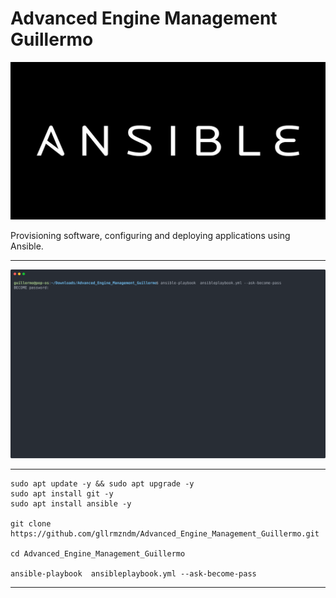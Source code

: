 # Advanced Engine Management Guillermo

![ansible](/ansible.png)

Provisioning software, configuring and deploying applications using Ansible.

---

<p align="center">
  <img width="600" src="ascii.svg">
</p>

---

```
sudo apt update -y && sudo apt upgrade -y
sudo apt install git -y
sudo apt install ansible -y

git clone https://github.com/gllrmzndm/Advanced_Engine_Management_Guillermo.git

cd Advanced_Engine_Management_Guillermo

ansible-playbook  ansibleplaybook.yml --ask-become-pass

```

---